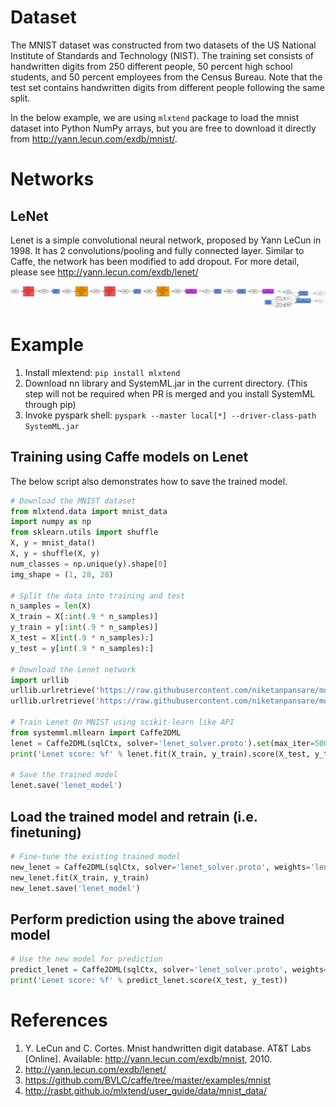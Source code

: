 <!--
{% comment %}
Licensed to the Apache Software Foundation (ASF) under one or more
contributor license agreements.  See the NOTICE file distributed with
this work for additional information regarding copyright ownership.
The ASF licenses this file to you under the Apache License, Version 2.0
(the "License"); you may not use this file except in compliance with
the License.  You may obtain a copy of the License at

http://www.apache.org/licenses/LICENSE-2.0

Unless required by applicable law or agreed to in writing, software
distributed under the License is distributed on an "AS IS" BASIS,
WITHOUT WARRANTIES OR CONDITIONS OF ANY KIND, either express or implied.
See the License for the specific language governing permissions and
limitations under the License.
{% endcomment %}
-->

# Dataset

The MNIST dataset was constructed from two datasets of the US National Institute of Standards and Technology (NIST). The training set consists of handwritten digits from 250 different people, 50 percent high school students, and 50 percent employees from the Census Bureau. Note that the test set contains handwritten digits from different people following the same split.

In the below example, we are using `mlxtend` package to load the mnist dataset into Python NumPy arrays, but you are free to download it directly from http://yann.lecun.com/exdb/mnist/.

# Networks

## LeNet

Lenet is a simple convolutional neural network, proposed by Yann LeCun in 1998. It has 2 convolutions/pooling and fully connected layer. Similar to Caffe, the network has been modified to add dropout. For more detail, please see http://yann.lecun.com/exdb/lenet/

![Lenet network](lenet_network.png)

# Example

  1. Install mlextend: `pip install mlxtend`
  2. Download nn library and SystemML.jar  in the current directory. (This step will not be required when PR is merged and you install SystemML through pip)
  3. Invoke pyspark shell: `pyspark --master local[*] --driver-class-path SystemML.jar`

## Training using Caffe models on Lenet

The below script also demonstrates how to save the trained model.

```python
# Download the MNIST dataset
from mlxtend.data import mnist_data
import numpy as np
from sklearn.utils import shuffle
X, y = mnist_data()
X, y = shuffle(X, y)
num_classes = np.unique(y).shape[0]
img_shape = (1, 28, 28)

# Split the data into training and test
n_samples = len(X)
X_train = X[:int(.9 * n_samples)]
y_train = y[:int(.9 * n_samples)]
X_test = X[int(.9 * n_samples):]
y_test = y[int(.9 * n_samples):]

# Download the Lenet network
import urllib
urllib.urlretrieve('https://raw.githubusercontent.com/niketanpansare/model_zoo/master/caffe/vision/lenet/mnist/lenet.proto', 'lenet.proto')
urllib.urlretrieve('https://raw.githubusercontent.com/niketanpansare/model_zoo/master/caffe/vision/lenet/mnist/lenet_solver.proto', 'lenet_solver.proto')

# Train Lenet On MNIST using scikit-learn like API
from systemml.mllearn import Caffe2DML
lenet = Caffe2DML(sqlCtx, solver='lenet_solver.proto').set(max_iter=500, debug=True).setStatistics(True)
print('Lenet score: %f' % lenet.fit(X_train, y_train).score(X_test, y_test))

# Save the trained model
lenet.save('lenet_model')
```

## Load the trained model and retrain (i.e. finetuning)

```python
# Fine-tune the existing trained model
new_lenet = Caffe2DML(sqlCtx, solver='lenet_solver.proto', weights='lenet_model').set(max_iter=500, debug=True)
new_lenet.fit(X_train, y_train)
new_lenet.save('lenet_model')
```

## Perform prediction using the above trained model

```python
# Use the new model for prediction
predict_lenet = Caffe2DML(sqlCtx, solver='lenet_solver.proto', weights='lenet_model')
print('Lenet score: %f' % predict_lenet.score(X_test, y_test))
```

# References

  1. Y. LeCun and C. Cortes. Mnist handwritten digit database. AT&T Labs [Online]. Available: http://yann.lecun.com/exdb/mnist, 2010.
  2. http://yann.lecun.com/exdb/lenet/
  3. https://github.com/BVLC/caffe/tree/master/examples/mnist
  4. http://rasbt.github.io/mlxtend/user_guide/data/mnist_data/
